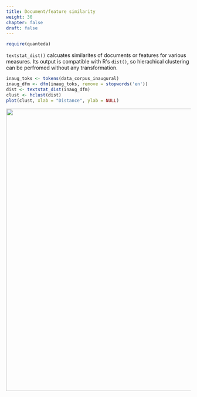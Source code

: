 ```yaml
---
title: Document/feature similarity
weight: 30
chapter: false
draft: false
---
```



```r
require(quanteda)
```

`textstat_dist()` calcuates similarites of documents or features for various measures. Its output is compatible with R's `dist()`, so hierachical clustering can be perfromed without any transformation.


```r
inaug_toks <- tokens(data_corpus_inaugural)
inaug_dfm <- dfm(inaug_toks, remove = stopwords('en'))
dist <- textstat_dist(inaug_dfm)
clust <- hclust(dist)
plot(clust, xlab = "Distance", ylab = NULL)
```

<img src="/statistical-analysis/dist_files/figure-html/unnamed-chunk-2-1.svg" width="768" />


